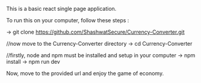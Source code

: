 This is a basic react single page application.

To run this on your computer, follow these steps : 

-> git clone https://github.com/ShashwatSecure/Currency-Converter.git

//now move to the Currency-Converter directory
-> cd Currency-Converter 

//firstly, node and npm must be installed and setup in your computer
-> npm install
-> npm run dev

Now, move to the provided url and enjoy the game of economy.
